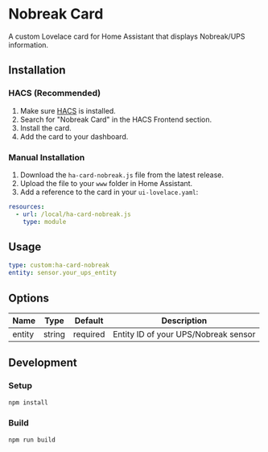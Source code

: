 # Nobreak Card

A custom Lovelace card for Home Assistant that displays Nobreak/UPS information.

## Installation

### HACS (Recommended)

1. Make sure [HACS](https://hacs.xyz/) is installed.
2. Search for "Nobreak Card" in the HACS Frontend section.
3. Install the card.
4. Add the card to your dashboard.

### Manual Installation

1. Download the `ha-card-nobreak.js` file from the latest release.
2. Upload the file to your `www` folder in Home Assistant.
3. Add a reference to the card in your `ui-lovelace.yaml`:

```yaml
resources:
  - url: /local/ha-card-nobreak.js
    type: module
```

## Usage

```yaml
type: custom:ha-card-nobreak
entity: sensor.your_ups_entity
```

## Options

| Name | Type | Default | Description |
|------|------|---------|-------------|
| entity | string | required | Entity ID of your UPS/Nobreak sensor |

## Development

### Setup
```bash
npm install
```

### Build
```bash
npm run build
```
